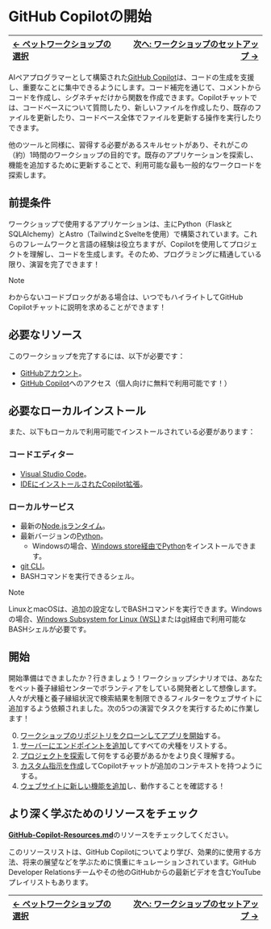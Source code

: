 # GitHub Copilotの開始

| [← ペットワークショップの選択][walkthrough-previous] | [次へ: ワークショップのセットアップ →][walkthrough-next] |
|:-----------------------------------|------------------------------------------:|

AIペアプログラマーとして構築された[GitHub Copilot][copilot]は、コードの生成を支援し、重要なことに集中できるようにします。コード補完を通じて、コメントからコードを作成し、シグネチャだけから関数を作成できます。Copilotチャットでは、コードベースについて質問したり、新しいファイルを作成したり、既存のファイルを更新したり、コードベース全体でファイルを更新する操作を実行したりできます。

他のツールと同様に、習得する必要があるスキルセットがあり、それがこの（約）1時間のワークショップの目的です。既存のアプリケーションを探索し、機能を追加するために更新することで、利用可能な最も一般的なワークロードを探索します。

## 前提条件

ワークショップで使用するアプリケーションは、主にPython（FlaskとSQLAlchemy）とAstro（TailwindとSvelteを使用）で構築されています。これらのフレームワークと言語の経験は役立ちますが、Copilotを使用してプロジェクトを理解し、コードを生成します。そのため、プログラミングに精通している限り、演習を完了できます！

> [!NOTE]
> わからないコードブロックがある場合は、いつでもハイライトしてGitHub Copilotチャットに説明を求めることができます！

## 必要なリソース

このワークショップを完了するには、以下が必要です：

- [GitHubアカウント][github-account]。
- [GitHub Copilot][copilot]へのアクセス（個人向けに無料で利用可能です！）

## 必要なローカルインストール

また、以下もローカルで利用可能でインストールされている必要があります：

### コードエディター

- [Visual Studio Code][vscode-link]。
- [IDEにインストールされたCopilot拡張][copilot-extension]。

### ローカルサービス

- 最新の[Node.jsランタイム][nodejs-link]。
- 最新バージョンの[Python][python-link]。
  - Windowsの場合、[Windows store経由でPython](https://apps.microsoft.com/detail/9pjpw5ldxlz5?hl=en-US&gl=US)をインストールできます。
- [git CLI][git-link]。
- BASHコマンドを実行できるシェル。

> [!NOTE]
> LinuxとmacOSは、追加の設定なしでBASHコマンドを実行できます。Windowsの場合、[Windows Subsystem for Linux (WSL)][windows-subsystem-linux]または[git][git-link]経由で利用可能なBASHシェルが必要です。

## 開始

開始準備はできましたか？行きましょう！ワークショップシナリオでは、あなたをペット養子縁組センターでボランティアをしている開発者として想像します。人々が犬種と養子縁組状況で検索結果を制限できるフィルターをウェブサイトに追加するよう依頼されました。次の5つの演習でタスクを実行するために作業します！

0. [ワークショップのリポジトリをクローンしてアプリを開始][walkthrough-next]する。
1. [サーバーにエンドポイントを追加][stage-1]してすべての犬種をリストする。
2. [プロジェクトを探索][stage-2]して何をする必要があるかをより良く理解する。
3. [カスタム指示を作成][stage-3]してCopilotチャットが追加のコンテキストを持つようにする。
4. [ウェブサイトに新しい機能を追加][stage-4]し、動作することを確認する！

## より深く学ぶためのリソースをチェック
[**GitHub-Copilot-Resources.md**][GitHub-Copilot-Resources]のリソースをチェックしてください。

このリソースリストは、GitHub Copilotについてより学び、効果的に使用する方法、将来の展望などを学ぶために慎重にキュレーションされています。GitHub Developer Relationsチームやその他のGitHubからの最新ビデオを含むYouTubeプレイリストもあります。

| [← ペットワークショップの選択][walkthrough-previous] | [次へ: ワークショップのセットアップ →][walkthrough-next] |
|:-----------------------------------|------------------------------------------:|

[copilot]: https://github.com/features/copilot
[copilot-extension]: https://docs.github.com/en/copilot/managing-copilot/configure-personal-settings/installing-the-github-copilot-extension-in-your-environment
[git-link]: https://git-scm.com/
[github-account]: https://github.com/join
[nodejs-link]: https://nodejs.org/en
[python-link]: https://www.python.org/
[stage-1]: ./1-add-endpoint.md
[stage-2]: ./2-explore-project.md
[stage-3]: ./3-copilot-instructions.md
[stage-4]: ./4-add-feature.md
[walkthrough-previous]: ../README.md
[walkthrough-next]: ./0-setup_jp.md
[windows-python-link]: https://apps.microsoft.com/detail/9pjpw5ldxlz5
[windows-subsystem-linux]: https://learn.microsoft.com/en-us/windows/wsl/about
[vscode-link]: https://code.visualstudio.com/
[GitHub-Copilot-Resources]: ../GitHub-Copilot-Resources.md
